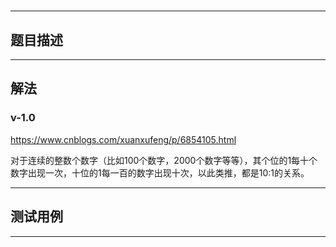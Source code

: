 # 

____

## 题目描述


____

## 解法

### v-1.0

<https://www.cnblogs.com/xuanxufeng/p/6854105.html>

对于连续的整数个数字（比如100个数字，2000个数字等等），其个位的1每十个数字出现一次，十位的1每一百的数字出现十次，以此类推，都是10:1的关系。

____

## 测试用例



___

